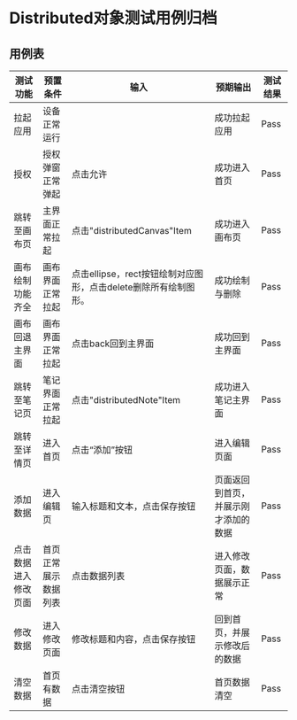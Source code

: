 # Distributed对象测试用例归档

## 用例表

|测试功能|预置条件|输入|预期输出|测试结果|
|--------------------------------|--------------------------------|--------------------------------|--------------------------------|--------------------------------|
|拉起应用|	设备正常运行|		|成功拉起应用|Pass|
|授权|授权弹窗正常弹起|点击允许|成功进入首页|Pass|
|跳转至画布页|主界面正常拉起|点击"distributedCanvas"Item|成功进入画布页|Pass|
|画布绘制功能齐全|画布界面正常拉起|点击ellipse，rect按钮绘制对应图形，点击delete删除所有绘制图形。|成功绘制与删除|Pass|
|画布回退主界面|画布界面正常拉起|点击back回到主界面|成功回到主界面|Pass|
|跳转至笔记页|笔记界面正常拉起|点击"distributedNote"Item|成功进入笔记主界面|Pass|
|跳转至详情页|进入首页|点击“添加”按钮|进入编辑页面|Pass|
|添加数据|进入编辑页|输入标题和文本，点击保存按钮|页面返回到首页，并展示刚才添加的数据|Pass|
|点击数据进入修改页面|首页正常展示数据列表|点击数据列表|进入修改页面，数据展示正常|Pass|
|修改数据|进入修改页面|修改标题和内容，点击保存按钮|回到首页，并展示修改后的数据|Pass|
|清空数据|首页有数据|点击清空按钮|首页数据清空|Pass|